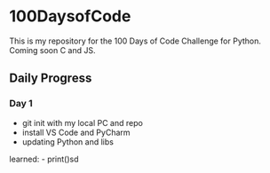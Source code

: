 # 100DaysofCode


This is my repository for the 100 Days of Code Challenge for Python.
Coming soon C and JS.

## Daily Progress

### Day 1
- git init with my local PC and repo
- install VS Code and PyCharm 
- updating Python and libs

learned:
    - print()sd
